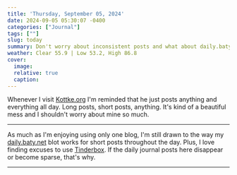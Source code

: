 ```yaml
---
title: 'Thursday, September 05, 2024'
date: 2024-09-05 05:30:07 -0400
categories: ["Journal"]
tags: [""]
slug: today
summary: Don't worry about inconsistent posts and what about daily.baty.net?
weather: Clear 55.9 | Low 53.2, High 86.8
cover: 
  image: 
  relative: true
  caption: 
---
```


Whenever I visit [Kottke.org](https://kottke.org) I'm reminded that he just posts anything and everything all day. Long posts, short posts, anything. It's kind of a beautiful mess and I shouldn't worry about mine so much.

---

As much as I'm enjoying using only one blog, I'm still drawn to the way my [daily.baty.net](https://daily.baty.net) blot works for short posts throughout the day. Plus, I love finding excuses to use [Tinderbox](https://eastgate.com/Tinderbox). If the daily journal posts here disappear or become sparse, that's why.

---

